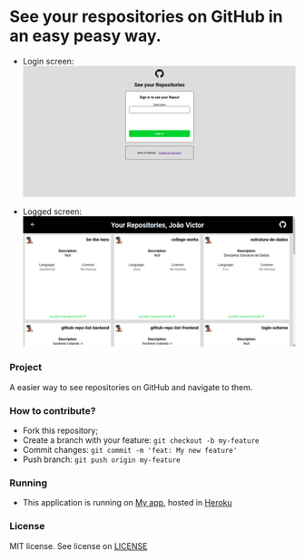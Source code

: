 # See your respositories on GitHub in an easy peasy way.

- Login screen:
![](assets/login.png)

- Logged screen:
![](assets/desktop.png)



### Project
A easier way to see repositories on GitHub and navigate to them.

### How to contribute?
- Fork this repository;
- Create a branch with your feature: `git checkout -b my-feature`
- Commit changes: `git commit -m 'feat: My new feature'`
- Push branch: `git push origin my-feature`

### Running
- This application is running on [My app](https://github-repo-list-frontend.herokuapp.com/), hosted in [Heroku](https://www.heroku.com/)

### License 
MIT license. See license on [LICENSE](LICENSE)
